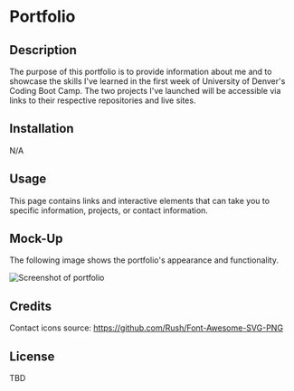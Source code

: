 # Portfolio

## Description

The purpose of this portfolio is to provide information about me and to showcase the skills I've learned in the first week of University of Denver's Coding Boot Camp. The two projects I've launched will be accessible via links to their respective repositories and live sites.

## Installation

N/A

## Usage

This page contains links and interactive elements that can take you to specific information, projects, or contact information.

## Mock-Up

The following image shows the portfolio's appearance and functionality.

![Screenshot of portfolio](./assets/images/#)

## Credits

Contact icons source: https://github.com/Rush/Font-Awesome-SVG-PNG

## License

TBD

